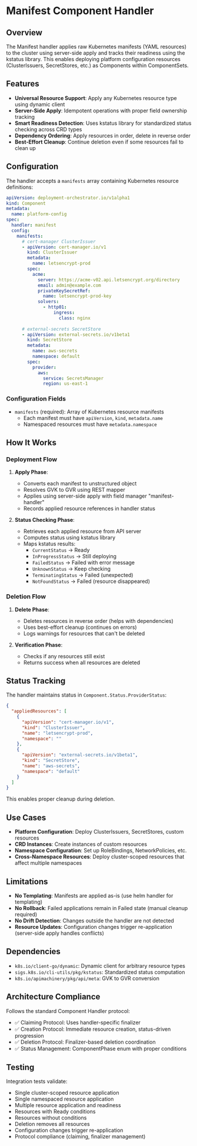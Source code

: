 # Manifest Component Handler

## Overview

The Manifest handler applies raw Kubernetes manifests (YAML resources) to the cluster using server-side apply and tracks their readiness using the kstatus library. This enables deploying platform configuration resources (ClusterIssuers, SecretStores, etc.) as Components within ComponentSets.

## Features

- **Universal Resource Support**: Apply any Kubernetes resource type using dynamic client
- **Server-Side Apply**: Idempotent operations with proper field ownership tracking
- **Smart Readiness Detection**: Uses kstatus library for standardized status checking across CRD types
- **Dependency Ordering**: Apply resources in order, delete in reverse order
- **Best-Effort Cleanup**: Continue deletion even if some resources fail to clean up

## Configuration

The handler accepts a `manifests` array containing Kubernetes resource definitions:

```yaml
apiVersion: deployment-orchestrator.io/v1alpha1
kind: Component
metadata:
  name: platform-config
spec:
  handler: manifest
  config:
    manifests:
      # cert-manager ClusterIssuer
      - apiVersion: cert-manager.io/v1
        kind: ClusterIssuer
        metadata:
          name: letsencrypt-prod
        spec:
          acme:
            server: https://acme-v02.api.letsencrypt.org/directory
            email: admin@example.com
            privateKeySecretRef:
              name: letsencrypt-prod-key
            solvers:
              - http01:
                  ingress:
                    class: nginx
      
      # external-secrets SecretStore
      - apiVersion: external-secrets.io/v1beta1
        kind: SecretStore
        metadata:
          name: aws-secrets
          namespace: default
        spec:
          provider:
            aws:
              service: SecretsManager
              region: us-east-1
```

### Configuration Fields

- `manifests` (required): Array of Kubernetes resource manifests
  - Each manifest must have `apiVersion`, `kind`, `metadata.name`
  - Namespaced resources must have `metadata.namespace`

## How It Works

### Deployment Flow

1. **Apply Phase**:
   - Converts each manifest to unstructured object
   - Resolves GVK to GVR using REST mapper
   - Applies using server-side apply with field manager "manifest-handler"
   - Records applied resource references in handler status

2. **Status Checking Phase**:
   - Retrieves each applied resource from API server
   - Computes status using kstatus library
   - Maps kstatus results:
     - `CurrentStatus` → Ready
     - `InProgressStatus` → Still deploying
     - `FailedStatus` → Failed with error message
     - `UnknownStatus` → Keep checking
     - `TerminatingStatus` → Failed (unexpected)
     - `NotFoundStatus` → Failed (resource disappeared)

### Deletion Flow

1. **Delete Phase**:
   - Deletes resources in reverse order (helps with dependencies)
   - Uses best-effort cleanup (continues on errors)
   - Logs warnings for resources that can't be deleted

2. **Verification Phase**:
   - Checks if any resources still exist
   - Returns success when all resources are deleted

## Status Tracking

The handler maintains status in `Component.Status.ProviderStatus`:

```json
{
  "appliedResources": [
    {
      "apiVersion": "cert-manager.io/v1",
      "kind": "ClusterIssuer",
      "name": "letsencrypt-prod",
      "namespace": ""
    },
    {
      "apiVersion": "external-secrets.io/v1beta1",
      "kind": "SecretStore",
      "name": "aws-secrets",
      "namespace": "default"
    }
  ]
}
```

This enables proper cleanup during deletion.

## Use Cases

- **Platform Configuration**: Deploy ClusterIssuers, SecretStores, custom resources
- **CRD Instances**: Create instances of custom resources
- **Namespace Configuration**: Set up RoleBindings, NetworkPolicies, etc.
- **Cross-Namespace Resources**: Deploy cluster-scoped resources that affect multiple namespaces

## Limitations

- **No Templating**: Manifests are applied as-is (use helm handler for templating)
- **No Rollback**: Failed applications remain in Failed state (manual cleanup required)
- **No Drift Detection**: Changes outside the handler are not detected
- **Resource Updates**: Configuration changes trigger re-application (server-side apply handles conflicts)

## Dependencies

- `k8s.io/client-go/dynamic`: Dynamic client for arbitrary resource types
- `sigs.k8s.io/cli-utils/pkg/kstatus`: Standardized status computation
- `k8s.io/apimachinery/pkg/api/meta`: GVK to GVR conversion

## Architecture Compliance

Follows the standard Component Handler protocol:

- ✅ Claiming Protocol: Uses handler-specific finalizer
- ✅ Creation Protocol: Immediate resource creation, status-driven progression
- ✅ Deletion Protocol: Finalizer-based deletion coordination
- ✅ Status Management: ComponentPhase enum with proper conditions

## Testing

Integration tests validate:

- Single cluster-scoped resource application
- Single namespaced resource application
- Multiple resource application and readiness
- Resources with Ready conditions
- Resources without conditions
- Deletion removes all resources
- Configuration changes trigger re-application
- Protocol compliance (claiming, finalizer management)
